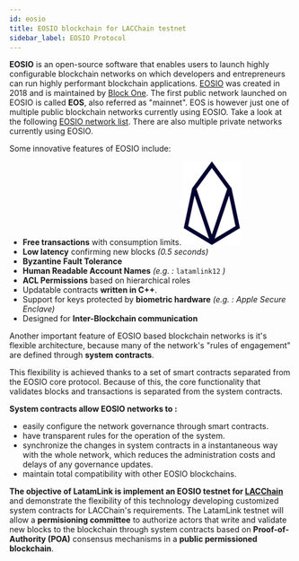 ```yaml
---
id: eosio
title: EOSIO blockchain for LACChain testnet
sidebar_label: EOSIO Protocol
---
```


**EOSIO** is an open-source software that enables users to launch highly configurable blockchain networks on which developers and entrepreneurs can run highly performant blockchain applications. [EOSIO](https://eos.io) was created in 2018 and is maintained by [Block One](https://block.one).  The first public network launched on EOSIO is called **EOS**, also referred as "mainnet". EOS is however just one of multiple public blockchain networks currently using EOSIO. Take a look at the following [EOSIO network list](eosio-networks.md). There are also multiple private networks currently using EOSIO.

Some innovative features of EOSIO include:

- **Free transactions** with consumption limits. [![EOSIO Github](/img/eosio-logo.png#right)](https://github.com/eosio)
- **Low latency** confirming new blocks  *(0.5 seconds)*
- **Byzantine Fault Tolerance**
- **Human Readable Account Names** *(e.g. :* `latamlink12` *)*
- **ACL Permissions** based on hierarchical roles
- Updatable contracts **written in C++**.
- Support for keys protected by **biometric hardware** *(e.g. : Apple Secure Enclave)*
- Designed for **Inter-Blockchain communication**

Another important feature of EOSIO based blockchain networks is it's flexible architecture, because many of the network's "rules of engagement" are defined through **system contracts**.

This flexibility is achieved thanks to a set of smart contracts separated from the EOSIO core protocol. Because of this, the core functionality that validates blocks and transactions is separated from the system contracts.

**System contracts allow EOSIO networks to :**

- easily configure the network governance through smart contracts.
- have transparent rules for the operation of the system.
- synchronize the changes in system contracts in a instantaneous way with the whole network, which reduces the administration costs and delays of any governance updates.
- maintain total compatibility with other EOSIO blockchains.


**The objective of LatamLink is implement an EOSIO testnet for [LACChain](https://medium.com/@lacchain.official/what-is-the-lacchain-global-alliance-and-what-does-it-consist-of-861cb76257b1)** and demonstrate the flexibility of this technology developing customized system contracts for LACChain's requirements. The LatamLink testnet will allow a **permisioning committee** to authorize actors that write and validate new blocks to the blockchain through system contracts based on **Proof-of-Authority (POA)** consensus mechanisms in a **public permissioned blockchain**.
